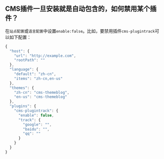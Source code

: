 ## CMS插件一旦安装就是自动包含的，如何禁用某个插件？

在`站点配置`或`语言配置`中设置`enable:false`。比如，要禁用插件`cms-plugintrack`可以如下配置：

``` javascript
{
  "host": {
    "url": "http://example.com",
    "rootPath": ""
  },
  "language": {
    "default": "zh-cn",
    "items": "zh-cn,en-us"
  },
  "themes": {
    "zh-cn": "cms-themeblog",
    "en-us": "cms-themeblog"
  },
  "plugins": {
    "cms-plugintrack": {
      "enable": false,
      "track": {
        "google": "",
        "baidu": "",
        "qq": ""
      }
    }
  }
}
```